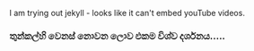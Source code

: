 ﻿---
# Feel free to add content and custom Front Matter to this file.
# To modify the layout, see https://jekyllrb.com/docs/themes/#overriding-theme-defaults

layout: home
---

 



I am trying out jekyll - looks like it can't embed youTube videos.




<h3>තුන්කල්හි වෙනස් නොවන ලොව එකම විශ්ව දර්ශනය..... </h3>




